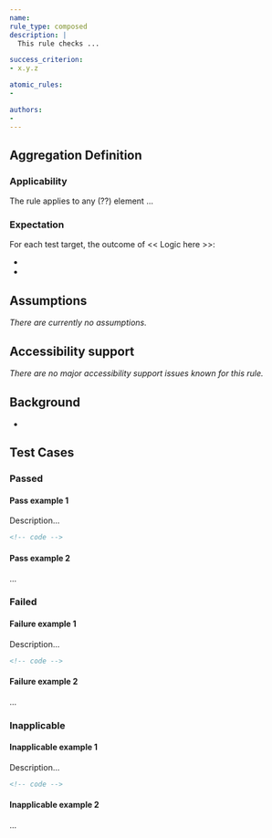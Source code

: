 ```yaml
---
name:
rule_type: composed
description: |
  This rule checks ...

success_criterion:
- x.y.z

atomic_rules:
- 

authors:
-
---
```


## Aggregation Definition

### Applicability

The rule applies to any (??) element ...

### Expectation

For each test target, the outcome of << Logic here >>:

- 
- 

## Assumptions

*There are currently no assumptions.*

## Accessibility support

*There are no major accessibility support issues known for this rule.*

## Background

- 


## Test Cases

### Passed

#### Pass example 1

Description...

```html
<!-- code -->
```

#### Pass example 2

...

### Failed

#### Failure example 1

Description...

```html
<!-- code -->
```

#### Failure example 2

...

### Inapplicable

#### Inapplicable example 1

Description...

```html
<!-- code -->
```

#### Inapplicable example 2

...
